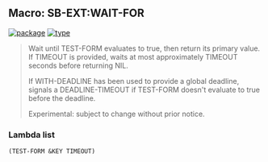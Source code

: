 ## Macro: SB-EXT:WAIT-FOR
[![package](https://img.shields.io/badge/Package-SB--EXT-5f9ea0.svg?style=social&colorA=999999)](../) [![type](https://img.shields.io/badge/Type-Macro-5f9ea0.svg?style=social&colorA=999999)](../#macro) 

> Wait until TEST-FORM evaluates to true, then return its primary value.
> If TIMEOUT is provided, waits at most approximately TIMEOUT seconds before
> returning NIL.
> 
> If WITH-DEADLINE has been used to provide a global deadline, signals a
> DEADLINE-TIMEOUT if TEST-FORM doesn't evaluate to true before the
> deadline.
> 
> Experimental: subject to change without prior notice.

### Lambda list
```
(TEST-FORM &KEY TIMEOUT)
```
